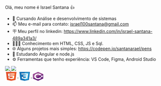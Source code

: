 Olá, meu nome é Israel Santana 👍



- 🔭 Cursando Análise e desenvolvimento de sistemas
- 📫 Meu e-mail para contato: israel100santana@gmail.com
- 🪧 Meu perfil no linkedin: https://www.linkedin.com/in/israel-santana-489a341a3/
- 👨🏿‍💻 Conhecimento em HTML, CSS, JS e Sql.
- 🌐 Alguns projetos mais simples: https://codepen.io/santanarael/pens
- 📌 Estudando Angular e node.js
- ⚙️ Ferramentas que tenho experiência: VS Code, Figma, Android Studio


<div>
  <a href="https://github.com/SantanaRael">
  <img height="150em" src="https://github-readme-stats.vercel.app/api?username=SantanaRael&show_icons=true&theme=dracula&include_all_commits=true&count_private=true"/>
  <img height="150em" src="https://github-readme-stats.vercel.app/api/top-langs/?username=SantanaRael&layout=compact&langs_count=7&theme=dracula"/>
    </div>
  <img align="center" alt="Rael-HTML" height="30" width="40" src="https://raw.githubusercontent.com/devicons/devicon/master/icons/html5/html5-original.svg">
  <img align="center" alt="Rael-CSS" height="30" width="40" src="https://raw.githubusercontent.com/devicons/devicon/master/icons/css3/css3-original.svg">
  <img align="center" alt="Rael-Csharp" height="30" width="40" src="https://raw.githubusercontent.com/devicons/devicon/master/icons/csharp/csharp-original.svg">
  
